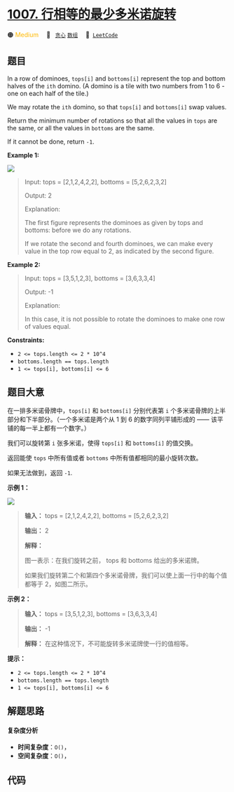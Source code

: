 # [1007. 行相等的最少多米诺旋转](https://leetcode.com/problems/minimum-domino-rotations-for-equal-row)

🟠 <font color=#ffb800>Medium</font>&emsp; 🔖&ensp; [`贪心`](/tag/greedy.md) [`数组`](/tag/array.md)&emsp; 🔗&ensp;[`LeetCode`](https://leetcode.com/problems/minimum-domino-rotations-for-equal-row)

## 题目

In a row of dominoes, `tops[i]` and `bottoms[i]` represent the top and bottom
halves of the `ith` domino. (A domino is a tile with two numbers from 1 to 6 -
one on each half of the tile.)

We may rotate the `ith` domino, so that `tops[i]` and `bottoms[i]` swap
values.

Return the minimum number of rotations so that all the values in `tops` are
the same, or all the values in `bottoms` are the same.

If it cannot be done, return `-1`.



**Example 1:**

![](https://assets.leetcode.com/uploads/2021/05/14/domino.png)

> Input: tops = [2,1,2,4,2,2], bottoms = [5,2,6,2,3,2]
> 
> Output: 2
> 
> Explanation: 
> 
> The first figure represents the dominoes as given by tops and bottoms: before we do any rotations.
> 
> If we rotate the second and fourth dominoes, we can make every value in the top row equal to 2, as indicated by the second figure.

**Example 2:**

> Input: tops = [3,5,1,2,3], bottoms = [3,6,3,3,4]
> 
> Output: -1
> 
> Explanation: 
> 
> In this case, it is not possible to rotate the dominoes to make one row of values equal.

**Constraints:**

  * `2 <= tops.length <= 2 * 10^4`
  * `bottoms.length == tops.length`
  * `1 <= tops[i], bottoms[i] <= 6`


## 题目大意

在一排多米诺骨牌中，`tops[i]` 和 `bottoms[i]` 分别代表第 `i` 个多米诺骨牌的上半部分和下半部分。（一个多米诺是两个从 1 到 6
的数字同列平铺形成的 —— 该平铺的每一半上都有一个数字。）

我们可以旋转第 `i` 张多米诺，使得 `tops[i]` 和 `bottoms[i]` 的值交换。

返回能使 `tops` 中所有值或者 `bottoms` 中所有值都相同的最小旋转次数。

如果无法做到，返回 `-1`.



**示例 1：**

![](https://assets.leetcode.com/uploads/2021/05/14/domino.png)

> 
> 
> 
> 
> 
> **输入：** tops = [2,1,2,4,2,2], bottoms = [5,2,6,2,3,2]
> 
> **输出：** 2
> 
> **解释：** 
> 
> 图一表示：在我们旋转之前， tops 和 bottoms 给出的多米诺牌。 
> 
> 如果我们旋转第二个和第四个多米诺骨牌，我们可以使上面一行中的每个值都等于 2，如图二所示。 
> 
> 

**示例 2：**

> 
> 
> 
> 
> 
> **输入：** tops = [3,5,1,2,3], bottoms = [3,6,3,3,4]
> 
> **输出：** -1
> 
> **解释：** 在这种情况下，不可能旋转多米诺牌使一行的值相等。
> 
> 



**提示：**

  * `2 <= tops.length <= 2 * 10^4`
  * `bottoms.length == tops.length`
  * `1 <= tops[i], bottoms[i] <= 6`


## 解题思路

#### 复杂度分析

- **时间复杂度**：`O()`，
- **空间复杂度**：`O()`，

## 代码

```javascript

```